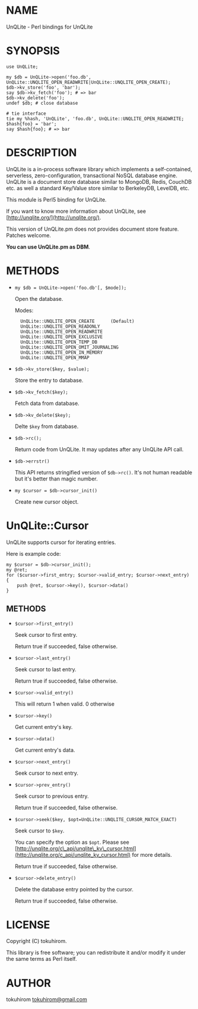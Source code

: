 # NAME

UnQLite - Perl bindings for UnQLite

# SYNOPSIS

    use UnQLite;

    my $db = UnQLite->open('foo.db', UnQLite::UNQLITE_OPEN_READWRITE|UnQLite::UNQLITE_OPEN_CREATE);
    $db->kv_store('foo', 'bar');
    say $db->kv_fetch('foo'); # => bar
    $db->kv_delete('foo');
    undef $db; # close database

    # tie interface
    tie my %hash, 'UnQLite', 'foo.db', UnQLite::UNQLITE_OPEN_READWRITE;
    $hash{foo} = 'bar';
    say $hash{foo}; # => bar

# DESCRIPTION

UnQLite is a in-process software library which implements a self-contained, serverless, zero-configuration, transactional NoSQL database engine. UnQLite is a document store database similar to MongoDB, Redis, CouchDB etc. as well a standard Key/Value store similar to BerkeleyDB, LevelDB, etc.  

This module is Perl5 binding for UnQLite.

If you want to know more information about UnQLite, see [http://unqlite.org/](http://unqlite.org/).

This version of UnQLite.pm does not provides document store feature. Patches welcome.

**You can use UnQLite.pm as DBM**.

# METHODS

- `my $db = UnQLite->open('foo.db'[, $mode]);`

    Open the database.

    Modes:

        UnQLite::UNQLITE_OPEN_CREATE      (Default)
        UnQLite::UNQLITE_OPEN_READONLY
        UnQLite::UNQLITE_OPEN_READWRITE
        UnQLite::UNQLITE_OPEN_EXCLUSIVE
        UnQLite::UNQLITE_OPEN_TEMP_DB
        UnQLite::UNQLITE_OPEN_OMIT_JOURNALING
        UnQLite::UNQLITE_OPEN_IN_MEMORY
        UnQLite::UNQLITE_OPEN_MMAP

- `$db->kv_store($key, $value);`

    Store the entry to database.

- `$db->kv_fetch($key);`

    Fetch data from database.

- `$db->kv_delete($key);`

    Delte ` $key ` from database.

- `$db->rc();`

    Return code from UnQLite. It may updates after any UnQLite API call.

- `$db->errstr()`

    This API returns stringified version of `$db->rc()`. It's not human readable but it's better than magic number.

- `my $cursor = $db->cursor_init()`

    Create new cursor object.

# UnQLite::Cursor

UnQLite supports cursor for iterating entries.

Here is example code:

    my $cursor = $db->cursor_init();
    my @ret;
    for ($cursor->first_entry; $cursor->valid_entry; $cursor->next_entry) {
        push @ret, $cursor->key(), $cursor->data()
    }

## METHODS

- `$cursor->first_entry()`

    Seek cursor to first entry.

    Return true if succeeded, false otherwise.

- `$cursor->last_entry()`

    Seek cursor to last entry.

    Return true if succeeded, false otherwise.

- `$cursor->valid_entry()`

    This will return 1 when valid. 0 otherwise

- `$cursor->key()`

    Get current entry's key.

- `$cursor->data()`

    Get current entry's data.

- `$cursor->next_entry()`

    Seek cursor to next entry.

- `$cursor->prev_entry()`

    Seek cursor to previous entry.

    Return true if succeeded, false otherwise.

- `$cursor->seek($key, $opt=UnQLite::UNQLITE_CURSOR_MATCH_EXACT)`

    Seek cursor to ` $key `.

    You can specify the option as ` $opt `. Please see [http://unqlite.org/c\_api/unqlite\_kv\_cursor.html](http://unqlite.org/c_api/unqlite_kv_cursor.html) for more details.

    Return true if succeeded, false otherwise.

- `$cursor->delete_entry()`

    Delete the database entry pointed by the cursor.

    Return true if succeeded, false otherwise.

# LICENSE

Copyright (C) tokuhirom.

This library is free software; you can redistribute it and/or modify
it under the same terms as Perl itself.

# AUTHOR

tokuhirom <tokuhirom@gmail.com>

